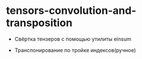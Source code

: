 # tensors-convolution-and-transposition

* Свёртка тензеров с помощью утилиты einsum

* Транспонирование по тройке индексов(ручное) 
